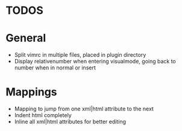TODOS
=====

# General

* Split vimrc in multiple files, placed in plugin directory
* Display relativenumber when entering visualmode, going back to
number when in normal or insert


# Mappings

* Mapping to jump from one xml|html attribute to the next
* Indent html completely
* Inline all xml|html attributes for better editing
